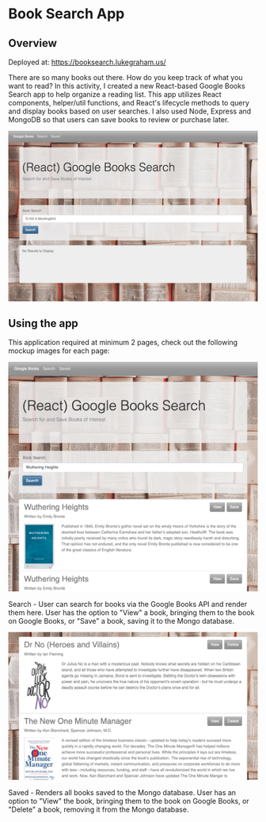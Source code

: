 # Book Search App

## Overview
Deployed at: https://booksearch.lukegraham.us/

There are so many books out there.  How do you keep track of what you want to read?  In this activity, I created a new React-based Google Books Search app to help organize a reading list. This app utilizes React components, helper/util functions, and React's lifecycle methods to query and display books based on user searches. I also used Node, Express and MongoDB so that users can save books to review or purchase later.

![Home](./readmeImages/home.png?raw=true "Home")


## Using the app

This application required at minimum 2 pages, check out the following mockup images for each page:

![Search results](./readmeImages/search.png?raw=true "Search results")

Search - User can search for books via the Google Books API and render them here. User has the option to "View" a book, bringing them to the book on Google Books, or "Save" a book, saving it to the Mongo database.

![Saved page](./readmeImages/saved.png?raw=true "Saved Page")

Saved - Renders all books saved to the Mongo database. User has an option to "View" the book, bringing them to the book on Google Books, or "Delete" a book, removing it from the Mongo database.
